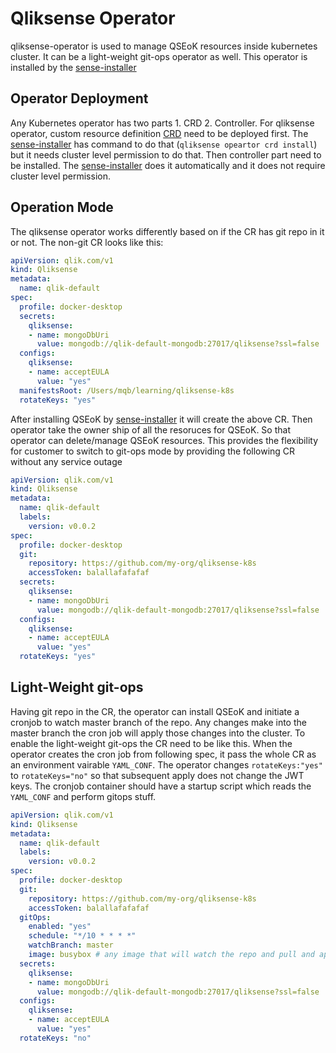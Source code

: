 # Qliksense Operator

qliksense-operator is used to manage QSEoK resources inside kubernetes cluster. It can be a light-weight git-ops operator as well. This operator is installed by the [sense-installer](https://github.com/qlik-oss/sense-installer)

## Operator Deployment

Any Kubernetes operator has two parts 1. CRD 2. Controller. For qliksense operator, custom resource definition [CRD](deploy/crds/qlik.com_qliksenses_crd.yaml) need to be deployed first. The [sense-installer](https://github.com/qlik-oss/sense-installer) has command to do that (`qliksense opeartor crd install`) but it needs cluster level permission to do that. Then controller part need to be installed. The [sense-installer](https://github.com/qlik-oss/sense-installer) does it automatically and it does not require cluster level permission.
      
## Operation Mode

The qliksense operator works differently based on if the CR has git repo in it or not. The non-git CR looks like this:

```yaml
apiVersion: qlik.com/v1
kind: Qliksense
metadata:
  name: qlik-default
spec:
  profile: docker-desktop
  secrets:
    qliksense:
    - name: mongoDbUri
      value: mongodb://qlik-default-mongodb:27017/qliksense?ssl=false
  configs:
    qliksense:
    - name: acceptEULA
      value: "yes"
  manifestsRoot: /Users/mqb/learning/qliksense-k8s
  rotateKeys: "yes"
```

After installing QSEoK by [sense-installer](https://github.com/qlik-oss/sense-installer) it will create the above CR. Then operator take the owner ship of all the resoruces for QSEoK. So that operator can delete/manage QSEoK resources. This provides the flexibility for customer to switch to git-ops mode by providing the following CR without any service outage

```yaml
apiVersion: qlik.com/v1
kind: Qliksense
metadata:
  name: qlik-default
  labels:
    version: v0.0.2
spec:
  profile: docker-desktop
  git:
    repository: https://github.com/my-org/qliksense-k8s
    accessToken: balallafafafaf
  secrets:
    qliksense:
    - name: mongoDbUri
      value: mongodb://qlik-default-mongodb:27017/qliksense?ssl=false
  configs:
    qliksense:
    - name: acceptEULA
      value: "yes"
  rotateKeys: "yes"
```

## Light-Weight git-ops

Having git repo in the CR, the operator can install QSEoK and initiate a cronjob to watch master branch of the repo. Any changes make into the master branch the cron job will apply those changes into the cluster. To enable the light-weight git-ops the CR need to be like this. When the operator creates the cron job from following spec, it pass the whole CR as an environment vairable `YAML_CONF`. The operator changes `rotateKeys:"yes"` to `rotateKeys="no"` so that subsequent apply does not change the JWT keys. The cronjob container should have a startup script which reads the `YAML_CONF` and perform gitops stuff.

```yaml
apiVersion: qlik.com/v1
kind: Qliksense
metadata:
  name: qlik-default
  labels:
    version: v0.0.2
spec:
  profile: docker-desktop
  git:
    repository: https://github.com/my-org/qliksense-k8s
    accessToken: balallafafafaf
  gitOps:
    enabled: "yes"
    schedule: "*/10 * * * *"
    watchBranch: master
    image: busybox # any image that will watch the repo and pull and apply those into cluster
  secrets:
    qliksense:
    - name: mongoDbUri
      value: mongodb://qlik-default-mongodb:27017/qliksense?ssl=false
  configs:
    qliksense:
    - name: acceptEULA
      value: "yes"
  rotateKeys: "no"

```
